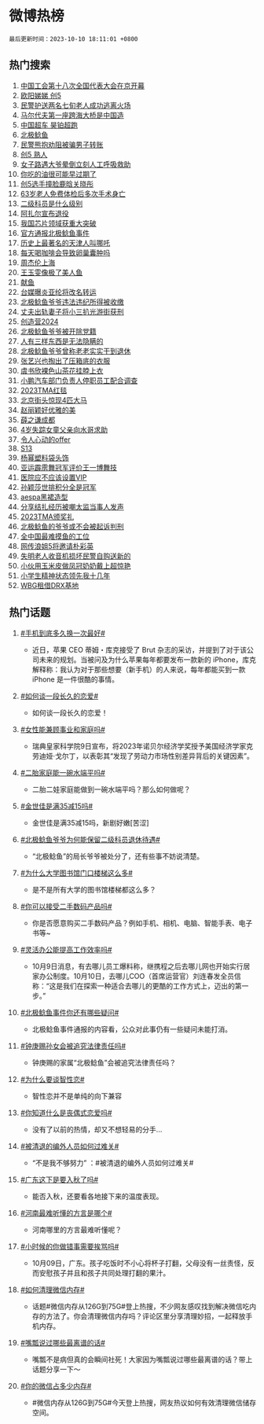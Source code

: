 # 微博热榜

`最后更新时间：2023-10-10 18:11:01 +0800`

## 热门搜索

1. [中国工会第十八次全国代表大会在京开幕](https://m.weibo.cn/search?containerid=100103type%3D1%26t%3D10%26q%3D%23%E4%B8%AD%E5%9B%BD%E5%B7%A5%E4%BC%9A%E7%AC%AC%E5%8D%81%E5%85%AB%E6%AC%A1%E5%85%A8%E5%9B%BD%E4%BB%A3%E8%A1%A8%E5%A4%A7%E4%BC%9A%E5%9C%A8%E4%BA%AC%E5%BC%80%E5%B9%95%23&stream_entry_id=51&isnewpage=1&extparam=seat%3D1%26filter_type%3Drealtimehot%26pos%3D0%26c_type%3D51%26q%3D%2523%25E4%25B8%25AD%25E5%259B%25BD%25E5%25B7%25A5%25E4%25BC%259A%25E7%25AC%25AC%25E5%258D%2581%25E5%2585%25AB%25E6%25AC%25A1%25E5%2585%25A8%25E5%259B%25BD%25E4%25BB%25A3%25E8%25A1%25A8%25E5%25A4%25A7%25E4%25BC%259A%25E5%259C%25A8%25E4%25BA%25AC%25E5%25BC%2580%25E5%25B9%2595%2523%26cate%3D10103%26dgr%3D0%26stream_entry_id%3D51%26display_time%3D1696932660%26pre_seqid%3D1696932660231027378223)
1. [欧阳娣娣 创5](https://m.weibo.cn/search?containerid=100103type%3D1%26t%3D10%26q%3D%E6%AC%A7%E9%98%B3%E5%A8%A3%E5%A8%A3+%E5%88%9B5&stream_entry_id=31&isnewpage=1&extparam=seat%3D1%26flag%3D1%26pos%3D0%26q%3D%25E6%25AC%25A7%25E9%2598%25B3%25E5%25A8%25A3%25E5%25A8%25A3%2520%25E5%2588%259B5%26band_rank%3D1%26stream_entry_id%3D31%26filter_type%3Drealtimehot%26c_type%3D31%26lcate%3D5001%26realpos%3D1%26dgr%3D0%26cate%3D5001%26display_time%3D1696932660%26pre_seqid%3D1696932660231027378223)
1. [民警护送两名七旬老人成功逃离火场](https://m.weibo.cn/search?containerid=100103type%3D1%26t%3D10%26q%3D%23%E6%B0%91%E8%AD%A6%E6%8A%A4%E9%80%81%E4%B8%A4%E5%90%8D%E4%B8%83%E6%97%AC%E8%80%81%E4%BA%BA%E6%88%90%E5%8A%9F%E9%80%83%E7%A6%BB%E7%81%AB%E5%9C%BA%23&stream_entry_id=31&isnewpage=1&extparam=seat%3D1%26flag%3D32768%26pos%3D1%26q%3D%2523%25E6%25B0%2591%25E8%25AD%25A6%25E6%258A%25A4%25E9%2580%2581%25E4%25B8%25A4%25E5%2590%258D%25E4%25B8%2583%25E6%2597%25AC%25E8%2580%2581%25E4%25BA%25BA%25E6%2588%2590%25E5%258A%259F%25E9%2580%2583%25E7%25A6%25BB%25E7%2581%25AB%25E5%259C%25BA%2523%26band_rank%3D2%26stream_entry_id%3D31%26filter_type%3Drealtimehot%26c_type%3D31%26lcate%3D5001%26realpos%3D2%26dgr%3D0%26cate%3D5001%26display_time%3D1696932660%26pre_seqid%3D1696932660231027378223)
1. [马尔代夫第一座跨海大桥是中国造](https://m.weibo.cn/search?containerid=100103type%3D1%26t%3D10%26q%3D%23%E9%A9%AC%E5%B0%94%E4%BB%A3%E5%A4%AB%E7%AC%AC%E4%B8%80%E5%BA%A7%E8%B7%A8%E6%B5%B7%E5%A4%A7%E6%A1%A5%E6%98%AF%E4%B8%AD%E5%9B%BD%E9%80%A0%23&stream_entry_id=31&isnewpage=1&extparam=seat%3D1%26flag%3D1%26pos%3D2%26q%3D%2523%25E9%25A9%25AC%25E5%25B0%2594%25E4%25BB%25A3%25E5%25A4%25AB%25E7%25AC%25AC%25E4%25B8%2580%25E5%25BA%25A7%25E8%25B7%25A8%25E6%25B5%25B7%25E5%25A4%25A7%25E6%25A1%25A5%25E6%2598%25AF%25E4%25B8%25AD%25E5%259B%25BD%25E9%2580%25A0%2523%26band_rank%3D3%26stream_entry_id%3D31%26filter_type%3Drealtimehot%26c_type%3D31%26lcate%3D5001%26realpos%3D3%26dgr%3D0%26cate%3D5001%26display_time%3D1696932660%26pre_seqid%3D1696932660231027378223)
1. [中国超车 昊铂超跑](https://m.weibo.cn/search?containerid=100103type%3D1%26t%3D10%26q%3D%23%E4%B8%AD%E5%9B%BD%E8%B6%85%E8%BD%A6+%E6%98%8A%E9%93%82%E8%B6%85%E8%B7%91%23&stream_entry_id=31&isnewpage=1&extparam=seat%3D1%26pos%3D3%26q%3D%2523%25E4%25B8%25AD%25E5%259B%25BD%25E8%25B6%2585%25E8%25BD%25A6%2520%25E6%2598%258A%25E9%2593%2582%25E8%25B6%2585%25E8%25B7%2591%2523%26band_rank%3D4%26topic_ad%3D1%26stream_entry_id%3D31%26filter_type%3Drealtimehot%26is_ad_pos%3D1%26c_type%3D31%26lcate%3D5001%26dgr%3D0%26cate%3D5001%26adid%3D207214%26display_time%3D1696932660%26pre_seqid%3D1696932660231027378223)
1. [北极鲶鱼](https://m.weibo.cn/search?containerid=100103type%3D1%26t%3D10%26q%3D%E5%8C%97%E6%9E%81%E9%B2%B6%E9%B1%BC&stream_entry_id=31&isnewpage=1&extparam=seat%3D1%26flag%3D1%26pos%3D4%26q%3D%25E5%258C%2597%25E6%259E%2581%25E9%25B2%25B6%25E9%25B1%25BC%26band_rank%3D4%26stream_entry_id%3D31%26filter_type%3Drealtimehot%26c_type%3D31%26lcate%3D5001%26realpos%3D4%26dgr%3D0%26cate%3D5001%26display_time%3D1696932660%26pre_seqid%3D1696932660231027378223)
1. [民警熊抱劝阻被骗男子转账](https://m.weibo.cn/search?containerid=100103type%3D1%26t%3D10%26q%3D%23%E6%B0%91%E8%AD%A6%E7%86%8A%E6%8A%B1%E5%8A%9D%E9%98%BB%E8%A2%AB%E9%AA%97%E7%94%B7%E5%AD%90%E8%BD%AC%E8%B4%A6%23&stream_entry_id=31&isnewpage=1&extparam=seat%3D1%26flag%3D32768%26pos%3D5%26q%3D%2523%25E6%25B0%2591%25E8%25AD%25A6%25E7%2586%258A%25E6%258A%25B1%25E5%258A%259D%25E9%2598%25BB%25E8%25A2%25AB%25E9%25AA%2597%25E7%2594%25B7%25E5%25AD%2590%25E8%25BD%25AC%25E8%25B4%25A6%2523%26band_rank%3D5%26stream_entry_id%3D31%26filter_type%3Drealtimehot%26c_type%3D31%26lcate%3D5001%26realpos%3D5%26dgr%3D0%26cate%3D5001%26display_time%3D1696932660%26pre_seqid%3D1696932660231027378223)
1. [创5 熟人](https://m.weibo.cn/search?containerid=100103type%3D1%26t%3D10%26q%3D%E5%88%9B5+%E7%86%9F%E4%BA%BA&stream_entry_id=31&isnewpage=1&extparam=seat%3D1%26flag%3D2%26pos%3D6%26q%3D%25E5%2588%259B5%2520%25E7%2586%259F%25E4%25BA%25BA%26band_rank%3D6%26stream_entry_id%3D31%26filter_type%3Drealtimehot%26c_type%3D31%26lcate%3D5001%26realpos%3D6%26dgr%3D0%26cate%3D5001%26display_time%3D1696932660%26pre_seqid%3D1696932660231027378223)
1. [女子路遇大爷晕倒立刻人工呼吸救助](https://m.weibo.cn/search?containerid=100103type%3D1%26t%3D10%26q%3D%23%E5%A5%B3%E5%AD%90%E8%B7%AF%E9%81%87%E5%A4%A7%E7%88%B7%E6%99%95%E5%80%92%E7%AB%8B%E5%88%BB%E4%BA%BA%E5%B7%A5%E5%91%BC%E5%90%B8%E6%95%91%E5%8A%A9%23&stream_entry_id=31&isnewpage=1&extparam=seat%3D1%26flag%3D32768%26pos%3D7%26q%3D%2523%25E5%25A5%25B3%25E5%25AD%2590%25E8%25B7%25AF%25E9%2581%2587%25E5%25A4%25A7%25E7%2588%25B7%25E6%2599%2595%25E5%2580%2592%25E7%25AB%258B%25E5%2588%25BB%25E4%25BA%25BA%25E5%25B7%25A5%25E5%2591%25BC%25E5%2590%25B8%25E6%2595%2591%25E5%258A%25A9%2523%26band_rank%3D7%26stream_entry_id%3D31%26filter_type%3Drealtimehot%26c_type%3D31%26lcate%3D5001%26realpos%3D7%26dgr%3D0%26cate%3D5001%26display_time%3D1696932660%26pre_seqid%3D1696932660231027378223)
1. [你吃的油很可能早过期了](https://m.weibo.cn/search?containerid=100103type%3D1%26t%3D10%26q%3D%23%E4%BD%A0%E5%90%83%E7%9A%84%E6%B2%B9%E5%BE%88%E5%8F%AF%E8%83%BD%E6%97%A9%E8%BF%87%E6%9C%9F%E4%BA%86%23&stream_entry_id=31&isnewpage=1&extparam=seat%3D1%26flag%3D1%26pos%3D8%26q%3D%2523%25E4%25BD%25A0%25E5%2590%2583%25E7%259A%2584%25E6%25B2%25B9%25E5%25BE%2588%25E5%258F%25AF%25E8%2583%25BD%25E6%2597%25A9%25E8%25BF%2587%25E6%259C%259F%25E4%25BA%2586%2523%26band_rank%3D8%26stream_entry_id%3D31%26filter_type%3Drealtimehot%26c_type%3D31%26lcate%3D5001%26realpos%3D8%26dgr%3D0%26cate%3D5001%26display_time%3D1696932660%26pre_seqid%3D1696932660231027378223)
1. [创5选手撞脸鹿晗关晓彤](https://m.weibo.cn/search?containerid=100103type%3D1%26t%3D10%26q%3D%23%E5%88%9B5%E9%80%89%E6%89%8B%E6%92%9E%E8%84%B8%E9%B9%BF%E6%99%97%E5%85%B3%E6%99%93%E5%BD%A4%23&stream_entry_id=31&isnewpage=1&extparam=seat%3D1%26flag%3D1%26pos%3D9%26q%3D%2523%25E5%2588%259B5%25E9%2580%2589%25E6%2589%258B%25E6%2592%259E%25E8%2584%25B8%25E9%25B9%25BF%25E6%2599%2597%25E5%2585%25B3%25E6%2599%2593%25E5%25BD%25A4%2523%26band_rank%3D9%26stream_entry_id%3D31%26filter_type%3Drealtimehot%26c_type%3D31%26lcate%3D5001%26realpos%3D9%26dgr%3D0%26cate%3D5001%26display_time%3D1696932660%26pre_seqid%3D1696932660231027378223)
1. [63岁老人免费体检后多次手术身亡](https://m.weibo.cn/search?containerid=100103type%3D1%26t%3D10%26q%3D%2363%E5%B2%81%E8%80%81%E4%BA%BA%E5%85%8D%E8%B4%B9%E4%BD%93%E6%A3%80%E5%90%8E%E5%A4%9A%E6%AC%A1%E6%89%8B%E6%9C%AF%E8%BA%AB%E4%BA%A1%23&stream_entry_id=31&isnewpage=1&extparam=seat%3D1%26flag%3D1%26pos%3D10%26q%3D%252363%25E5%25B2%2581%25E8%2580%2581%25E4%25BA%25BA%25E5%2585%258D%25E8%25B4%25B9%25E4%25BD%2593%25E6%25A3%2580%25E5%2590%258E%25E5%25A4%259A%25E6%25AC%25A1%25E6%2589%258B%25E6%259C%25AF%25E8%25BA%25AB%25E4%25BA%25A1%2523%26band_rank%3D10%26stream_entry_id%3D31%26filter_type%3Drealtimehot%26c_type%3D31%26lcate%3D5001%26realpos%3D10%26dgr%3D0%26cate%3D5001%26display_time%3D1696932660%26pre_seqid%3D1696932660231027378223)
1. [二级科员是什么级别](https://m.weibo.cn/search?containerid=100103type%3D1%26t%3D10%26q%3D%23%E4%BA%8C%E7%BA%A7%E7%A7%91%E5%91%98%E6%98%AF%E4%BB%80%E4%B9%88%E7%BA%A7%E5%88%AB%23&stream_entry_id=31&isnewpage=1&extparam=seat%3D1%26flag%3D2%26pos%3D11%26q%3D%2523%25E4%25BA%258C%25E7%25BA%25A7%25E7%25A7%2591%25E5%2591%2598%25E6%2598%25AF%25E4%25BB%2580%25E4%25B9%2588%25E7%25BA%25A7%25E5%2588%25AB%2523%26band_rank%3D11%26stream_entry_id%3D31%26filter_type%3Drealtimehot%26c_type%3D31%26lcate%3D5001%26realpos%3D11%26dgr%3D0%26cate%3D5001%26display_time%3D1696932660%26pre_seqid%3D1696932660231027378223)
1. [阿扎尔宣布退役](https://m.weibo.cn/search?containerid=100103type%3D1%26t%3D10%26q%3D%23%E9%98%BF%E6%89%8E%E5%B0%94%E5%AE%A3%E5%B8%83%E9%80%80%E5%BD%B9%23&stream_entry_id=31&isnewpage=1&extparam=seat%3D1%26flag%3D1%26pos%3D12%26q%3D%2523%25E9%2598%25BF%25E6%2589%258E%25E5%25B0%2594%25E5%25AE%25A3%25E5%25B8%2583%25E9%2580%2580%25E5%25BD%25B9%2523%26band_rank%3D12%26stream_entry_id%3D31%26filter_type%3Drealtimehot%26c_type%3D31%26lcate%3D5001%26realpos%3D12%26dgr%3D0%26cate%3D5001%26display_time%3D1696932660%26pre_seqid%3D1696932660231027378223)
1. [我国芯片领域获重大突破](https://m.weibo.cn/search?containerid=100103type%3D1%26t%3D10%26q%3D%23%E6%88%91%E5%9B%BD%E8%8A%AF%E7%89%87%E9%A2%86%E5%9F%9F%E8%8E%B7%E9%87%8D%E5%A4%A7%E7%AA%81%E7%A0%B4%23&stream_entry_id=31&isnewpage=1&extparam=seat%3D1%26flag%3D1%26pos%3D13%26q%3D%2523%25E6%2588%2591%25E5%259B%25BD%25E8%258A%25AF%25E7%2589%2587%25E9%25A2%2586%25E5%259F%259F%25E8%258E%25B7%25E9%2587%258D%25E5%25A4%25A7%25E7%25AA%2581%25E7%25A0%25B4%2523%26band_rank%3D13%26stream_entry_id%3D31%26filter_type%3Drealtimehot%26c_type%3D31%26lcate%3D5001%26realpos%3D13%26dgr%3D0%26cate%3D5001%26display_time%3D1696932660%26pre_seqid%3D1696932660231027378223)
1. [官方通报北极鲶鱼事件](https://m.weibo.cn/search?containerid=100103type%3D1%26t%3D10%26q%3D%23%E5%AE%98%E6%96%B9%E9%80%9A%E6%8A%A5%E5%8C%97%E6%9E%81%E9%B2%B6%E9%B1%BC%E4%BA%8B%E4%BB%B6%23&stream_entry_id=31&isnewpage=1&extparam=seat%3D1%26flag%3D0%26pos%3D14%26q%3D%2523%25E5%25AE%2598%25E6%2596%25B9%25E9%2580%259A%25E6%258A%25A5%25E5%258C%2597%25E6%259E%2581%25E9%25B2%25B6%25E9%25B1%25BC%25E4%25BA%258B%25E4%25BB%25B6%2523%26band_rank%3D14%26stream_entry_id%3D31%26filter_type%3Drealtimehot%26c_type%3D31%26lcate%3D5001%26realpos%3D14%26dgr%3D0%26cate%3D5001%26display_time%3D1696932660%26pre_seqid%3D1696932660231027378223)
1. [历史上最著名的天津人叫哪吒](https://m.weibo.cn/search?containerid=100103type%3D1%26t%3D10%26q%3D%23%E5%8E%86%E5%8F%B2%E4%B8%8A%E6%9C%80%E8%91%97%E5%90%8D%E7%9A%84%E5%A4%A9%E6%B4%A5%E4%BA%BA%E5%8F%AB%E5%93%AA%E5%90%92%23&stream_entry_id=31&isnewpage=1&extparam=seat%3D1%26flag%3D0%26pos%3D15%26q%3D%2523%25E5%258E%2586%25E5%258F%25B2%25E4%25B8%258A%25E6%259C%2580%25E8%2591%2597%25E5%2590%258D%25E7%259A%2584%25E5%25A4%25A9%25E6%25B4%25A5%25E4%25BA%25BA%25E5%258F%25AB%25E5%2593%25AA%25E5%2590%2592%2523%26band_rank%3D15%26stream_entry_id%3D31%26filter_type%3Drealtimehot%26c_type%3D31%26lcate%3D5001%26realpos%3D15%26dgr%3D0%26cate%3D5001%26display_time%3D1696932660%26pre_seqid%3D1696932660231027378223)
1. [每天喝咖啡会导致卵巢囊肿吗](https://m.weibo.cn/search?containerid=100103type%3D1%26t%3D10%26q%3D%E6%AF%8F%E5%A4%A9%E5%96%9D%E5%92%96%E5%95%A1%E4%BC%9A%E5%AF%BC%E8%87%B4%E5%8D%B5%E5%B7%A2%E5%9B%8A%E8%82%BF%E5%90%97&stream_entry_id=31&isnewpage=1&extparam=seat%3D1%26flag%3D0%26pos%3D16%26q%3D%25E6%25AF%258F%25E5%25A4%25A9%25E5%2596%259D%25E5%2592%2596%25E5%2595%25A1%25E4%25BC%259A%25E5%25AF%25BC%25E8%2587%25B4%25E5%258D%25B5%25E5%25B7%25A2%25E5%259B%258A%25E8%2582%25BF%25E5%2590%2597%26band_rank%3D16%26stream_entry_id%3D31%26filter_type%3Drealtimehot%26c_type%3D31%26lcate%3D5001%26realpos%3D16%26dgr%3D0%26cate%3D5001%26display_time%3D1696932660%26pre_seqid%3D1696932660231027378223)
1. [周杰伦上海](https://m.weibo.cn/search?containerid=100103type%3D1%26t%3D10%26q%3D%E5%91%A8%E6%9D%B0%E4%BC%A6%E4%B8%8A%E6%B5%B7&stream_entry_id=31&isnewpage=1&extparam=seat%3D1%26flag%3D1%26pos%3D17%26q%3D%25E5%2591%25A8%25E6%259D%25B0%25E4%25BC%25A6%25E4%25B8%258A%25E6%25B5%25B7%26band_rank%3D17%26stream_entry_id%3D31%26filter_type%3Drealtimehot%26c_type%3D31%26lcate%3D5001%26realpos%3D17%26dgr%3D0%26cate%3D5001%26display_time%3D1696932660%26pre_seqid%3D1696932660231027378223)
1. [王玉雯像极了美人鱼](https://m.weibo.cn/search?containerid=100103type%3D1%26t%3D10%26q%3D%23%E7%8E%8B%E7%8E%89%E9%9B%AF%E5%83%8F%E6%9E%81%E4%BA%86%E7%BE%8E%E4%BA%BA%E9%B1%BC%23&stream_entry_id=31&isnewpage=1&extparam=seat%3D1%26flag%3D1%26pos%3D18%26q%3D%2523%25E7%258E%258B%25E7%258E%2589%25E9%259B%25AF%25E5%2583%258F%25E6%259E%2581%25E4%25BA%2586%25E7%25BE%258E%25E4%25BA%25BA%25E9%25B1%25BC%2523%26band_rank%3D18%26stream_entry_id%3D31%26filter_type%3Drealtimehot%26c_type%3D31%26lcate%3D5001%26realpos%3D18%26dgr%3D0%26cate%3D5001%26display_time%3D1696932660%26pre_seqid%3D1696932660231027378223)
1. [献鱼](https://m.weibo.cn/search?containerid=100103type%3D1%26t%3D10%26q%3D%E7%8C%AE%E9%B1%BC&stream_entry_id=31&isnewpage=1&extparam=seat%3D1%26flag%3D0%26pos%3D19%26q%3D%25E7%258C%25AE%25E9%25B1%25BC%26band_rank%3D19%26stream_entry_id%3D31%26filter_type%3Drealtimehot%26c_type%3D31%26lcate%3D5001%26realpos%3D19%26dgr%3D0%26cate%3D5001%26display_time%3D1696932660%26pre_seqid%3D1696932660231027378223)
1. [台媒曝炎亚纶将改名转运](https://m.weibo.cn/search?containerid=100103type%3D1%26t%3D10%26q%3D%23%E5%8F%B0%E5%AA%92%E6%9B%9D%E7%82%8E%E4%BA%9A%E7%BA%B6%E5%B0%86%E6%94%B9%E5%90%8D%E8%BD%AC%E8%BF%90%23&stream_entry_id=31&isnewpage=1&extparam=seat%3D1%26flag%3D2%26pos%3D20%26q%3D%2523%25E5%258F%25B0%25E5%25AA%2592%25E6%259B%259D%25E7%2582%258E%25E4%25BA%259A%25E7%25BA%25B6%25E5%25B0%2586%25E6%2594%25B9%25E5%2590%258D%25E8%25BD%25AC%25E8%25BF%2590%2523%26band_rank%3D20%26stream_entry_id%3D31%26filter_type%3Drealtimehot%26c_type%3D31%26lcate%3D5001%26realpos%3D20%26dgr%3D0%26cate%3D5001%26display_time%3D1696932660%26pre_seqid%3D1696932660231027378223)
1. [北极鲶鱼爷爷违法违纪所得被收缴](https://m.weibo.cn/search?containerid=100103type%3D1%26t%3D10%26q%3D%23%E5%8C%97%E6%9E%81%E9%B2%B6%E9%B1%BC%E7%88%B7%E7%88%B7%E8%BF%9D%E6%B3%95%E8%BF%9D%E7%BA%AA%E6%89%80%E5%BE%97%E8%A2%AB%E6%94%B6%E7%BC%B4%23&stream_entry_id=31&isnewpage=1&extparam=seat%3D1%26flag%3D0%26pos%3D21%26q%3D%2523%25E5%258C%2597%25E6%259E%2581%25E9%25B2%25B6%25E9%25B1%25BC%25E7%2588%25B7%25E7%2588%25B7%25E8%25BF%259D%25E6%25B3%2595%25E8%25BF%259D%25E7%25BA%25AA%25E6%2589%2580%25E5%25BE%2597%25E8%25A2%25AB%25E6%2594%25B6%25E7%25BC%25B4%2523%26band_rank%3D21%26stream_entry_id%3D31%26filter_type%3Drealtimehot%26c_type%3D31%26lcate%3D5001%26realpos%3D21%26dgr%3D0%26cate%3D5001%26display_time%3D1696932660%26pre_seqid%3D1696932660231027378223)
1. [丈夫出轨妻子将小三扒光游街获刑](https://m.weibo.cn/search?containerid=100103type%3D1%26t%3D10%26q%3D%23%E4%B8%88%E5%A4%AB%E5%87%BA%E8%BD%A8%E5%A6%BB%E5%AD%90%E5%B0%86%E5%B0%8F%E4%B8%89%E6%89%92%E5%85%89%E6%B8%B8%E8%A1%97%E8%8E%B7%E5%88%91%23&stream_entry_id=31&isnewpage=1&extparam=seat%3D1%26flag%3D2%26pos%3D22%26q%3D%2523%25E4%25B8%2588%25E5%25A4%25AB%25E5%2587%25BA%25E8%25BD%25A8%25E5%25A6%25BB%25E5%25AD%2590%25E5%25B0%2586%25E5%25B0%258F%25E4%25B8%2589%25E6%2589%2592%25E5%2585%2589%25E6%25B8%25B8%25E8%25A1%2597%25E8%258E%25B7%25E5%2588%2591%2523%26band_rank%3D22%26stream_entry_id%3D31%26filter_type%3Drealtimehot%26c_type%3D31%26lcate%3D5001%26realpos%3D22%26dgr%3D0%26cate%3D5001%26display_time%3D1696932660%26pre_seqid%3D1696932660231027378223)
1. [创造营2024](https://m.weibo.cn/search?containerid=100103type%3D1%26t%3D10%26q%3D%E5%88%9B%E9%80%A0%E8%90%A52024&stream_entry_id=31&isnewpage=1&extparam=seat%3D1%26flag%3D1%26pos%3D23%26q%3D%25E5%2588%259B%25E9%2580%25A0%25E8%2590%25A52024%26band_rank%3D23%26stream_entry_id%3D31%26filter_type%3Drealtimehot%26c_type%3D31%26lcate%3D5001%26realpos%3D23%26dgr%3D0%26cate%3D5001%26display_time%3D1696932660%26pre_seqid%3D1696932660231027378223)
1. [北极鲶鱼爷爷被开除党籍](https://m.weibo.cn/search?containerid=100103type%3D1%26t%3D10%26q%3D%23%E5%8C%97%E6%9E%81%E9%B2%B6%E9%B1%BC%E7%88%B7%E7%88%B7%E8%A2%AB%E5%BC%80%E9%99%A4%E5%85%9A%E7%B1%8D%23&stream_entry_id=31&isnewpage=1&extparam=seat%3D1%26flag%3D0%26pos%3D24%26q%3D%2523%25E5%258C%2597%25E6%259E%2581%25E9%25B2%25B6%25E9%25B1%25BC%25E7%2588%25B7%25E7%2588%25B7%25E8%25A2%25AB%25E5%25BC%2580%25E9%2599%25A4%25E5%2585%259A%25E7%25B1%258D%2523%26band_rank%3D24%26stream_entry_id%3D31%26filter_type%3Drealtimehot%26c_type%3D31%26lcate%3D5001%26realpos%3D24%26dgr%3D0%26cate%3D5001%26display_time%3D1696932660%26pre_seqid%3D1696932660231027378223)
1. [人有三样东西是无法隐瞒的](https://m.weibo.cn/search?containerid=100103type%3D1%26t%3D10%26q%3D%E4%BA%BA%E6%9C%89%E4%B8%89%E6%A0%B7%E4%B8%9C%E8%A5%BF%E6%98%AF%E6%97%A0%E6%B3%95%E9%9A%90%E7%9E%92%E7%9A%84&stream_entry_id=31&isnewpage=1&extparam=seat%3D1%26flag%3D1%26pos%3D25%26q%3D%25E4%25BA%25BA%25E6%259C%2589%25E4%25B8%2589%25E6%25A0%25B7%25E4%25B8%259C%25E8%25A5%25BF%25E6%2598%25AF%25E6%2597%25A0%25E6%25B3%2595%25E9%259A%2590%25E7%259E%2592%25E7%259A%2584%26band_rank%3D25%26stream_entry_id%3D31%26filter_type%3Drealtimehot%26c_type%3D31%26lcate%3D5001%26realpos%3D25%26dgr%3D0%26cate%3D5001%26display_time%3D1696932660%26pre_seqid%3D1696932660231027378223)
1. [北极鲶鱼爷爷曾称老老实实干到退休](https://m.weibo.cn/search?containerid=100103type%3D1%26t%3D10%26q%3D%23%E5%8C%97%E6%9E%81%E9%B2%B6%E9%B1%BC%E7%88%B7%E7%88%B7%E6%9B%BE%E7%A7%B0%E8%80%81%E8%80%81%E5%AE%9E%E5%AE%9E%E5%B9%B2%E5%88%B0%E9%80%80%E4%BC%91%23&stream_entry_id=31&isnewpage=1&extparam=seat%3D1%26flag%3D0%26pos%3D26%26q%3D%2523%25E5%258C%2597%25E6%259E%2581%25E9%25B2%25B6%25E9%25B1%25BC%25E7%2588%25B7%25E7%2588%25B7%25E6%259B%25BE%25E7%25A7%25B0%25E8%2580%2581%25E8%2580%2581%25E5%25AE%259E%25E5%25AE%259E%25E5%25B9%25B2%25E5%2588%25B0%25E9%2580%2580%25E4%25BC%2591%2523%26band_rank%3D26%26stream_entry_id%3D31%26filter_type%3Drealtimehot%26c_type%3D31%26lcate%3D5001%26realpos%3D26%26dgr%3D0%26cate%3D5001%26display_time%3D1696932660%26pre_seqid%3D1696932660231027378223)
1. [张艺兴也掏出了压箱底的衣服](https://m.weibo.cn/search?containerid=100103type%3D1%26t%3D10%26q%3D%23%E5%BC%A0%E8%89%BA%E5%85%B4%E4%B9%9F%E6%8E%8F%E5%87%BA%E4%BA%86%E5%8E%8B%E7%AE%B1%E5%BA%95%E7%9A%84%E8%A1%A3%E6%9C%8D%23&stream_entry_id=31&isnewpage=1&extparam=seat%3D1%26flag%3D0%26pos%3D27%26q%3D%2523%25E5%25BC%25A0%25E8%2589%25BA%25E5%2585%25B4%25E4%25B9%259F%25E6%258E%258F%25E5%2587%25BA%25E4%25BA%2586%25E5%258E%258B%25E7%25AE%25B1%25E5%25BA%2595%25E7%259A%2584%25E8%25A1%25A3%25E6%259C%258D%2523%26band_rank%3D27%26stream_entry_id%3D31%26filter_type%3Drealtimehot%26c_type%3D31%26lcate%3D5001%26realpos%3D27%26dgr%3D0%26cate%3D5001%26display_time%3D1696932660%26pre_seqid%3D1696932660231027378223)
1. [虞书欣裸色山茶花挂脖上衣](https://m.weibo.cn/search?containerid=100103type%3D1%26t%3D10%26q%3D%23%E8%99%9E%E4%B9%A6%E6%AC%A3%E8%A3%B8%E8%89%B2%E5%B1%B1%E8%8C%B6%E8%8A%B1%E6%8C%82%E8%84%96%E4%B8%8A%E8%A1%A3%23&stream_entry_id=31&isnewpage=1&extparam=seat%3D1%26flag%3D1%26pos%3D28%26q%3D%2523%25E8%2599%259E%25E4%25B9%25A6%25E6%25AC%25A3%25E8%25A3%25B8%25E8%2589%25B2%25E5%25B1%25B1%25E8%258C%25B6%25E8%258A%25B1%25E6%258C%2582%25E8%2584%2596%25E4%25B8%258A%25E8%25A1%25A3%2523%26band_rank%3D28%26stream_entry_id%3D31%26filter_type%3Drealtimehot%26c_type%3D31%26lcate%3D5001%26realpos%3D28%26dgr%3D0%26cate%3D5001%26display_time%3D1696932660%26pre_seqid%3D1696932660231027378223)
1. [小鹏汽车部门负责人停职员工配合调查](https://m.weibo.cn/search?containerid=100103type%3D1%26t%3D10%26q%3D%23%E5%B0%8F%E9%B9%8F%E6%B1%BD%E8%BD%A6%E9%83%A8%E9%97%A8%E8%B4%9F%E8%B4%A3%E4%BA%BA%E5%81%9C%E8%81%8C%E5%91%98%E5%B7%A5%E9%85%8D%E5%90%88%E8%B0%83%E6%9F%A5%23&stream_entry_id=31&isnewpage=1&extparam=seat%3D1%26flag%3D1%26pos%3D29%26q%3D%2523%25E5%25B0%258F%25E9%25B9%258F%25E6%25B1%25BD%25E8%25BD%25A6%25E9%2583%25A8%25E9%2597%25A8%25E8%25B4%259F%25E8%25B4%25A3%25E4%25BA%25BA%25E5%2581%259C%25E8%2581%258C%25E5%2591%2598%25E5%25B7%25A5%25E9%2585%258D%25E5%2590%2588%25E8%25B0%2583%25E6%259F%25A5%2523%26band_rank%3D29%26stream_entry_id%3D31%26filter_type%3Drealtimehot%26c_type%3D31%26lcate%3D5001%26realpos%3D29%26dgr%3D0%26cate%3D5001%26display_time%3D1696932660%26pre_seqid%3D1696932660231027378223)
1. [2023TMA红毯](https://m.weibo.cn/search?containerid=100103type%3D1%26t%3D10%26q%3D%232023TMA%E7%BA%A2%E6%AF%AF%23&stream_entry_id=31&isnewpage=1&extparam=seat%3D1%26flag%3D0%26pos%3D30%26q%3D%25232023TMA%25E7%25BA%25A2%25E6%25AF%25AF%2523%26band_rank%3D30%26stream_entry_id%3D31%26filter_type%3Drealtimehot%26c_type%3D31%26lcate%3D5001%26realpos%3D30%26dgr%3D0%26cate%3D5001%26display_time%3D1696932660%26pre_seqid%3D1696932660231027378223)
1. [北京街头惊现4匹大马](https://m.weibo.cn/search?containerid=100103type%3D1%26t%3D10%26q%3D%23%E5%8C%97%E4%BA%AC%E8%A1%97%E5%A4%B4%E6%83%8A%E7%8E%B04%E5%8C%B9%E5%A4%A7%E9%A9%AC%23&stream_entry_id=31&isnewpage=1&extparam=seat%3D1%26flag%3D1%26pos%3D31%26q%3D%2523%25E5%258C%2597%25E4%25BA%25AC%25E8%25A1%2597%25E5%25A4%25B4%25E6%2583%258A%25E7%258E%25B04%25E5%258C%25B9%25E5%25A4%25A7%25E9%25A9%25AC%2523%26band_rank%3D31%26stream_entry_id%3D31%26filter_type%3Drealtimehot%26c_type%3D31%26lcate%3D5001%26realpos%3D31%26dgr%3D0%26cate%3D5001%26display_time%3D1696932660%26pre_seqid%3D1696932660231027378223)
1. [赵丽颖好优雅的美](https://m.weibo.cn/search?containerid=100103type%3D1%26t%3D10%26q%3D%23%E8%B5%B5%E4%B8%BD%E9%A2%96%E5%A5%BD%E4%BC%98%E9%9B%85%E7%9A%84%E7%BE%8E%23&stream_entry_id=31&isnewpage=1&extparam=seat%3D1%26flag%3D1%26pos%3D32%26q%3D%2523%25E8%25B5%25B5%25E4%25B8%25BD%25E9%25A2%2596%25E5%25A5%25BD%25E4%25BC%2598%25E9%259B%2585%25E7%259A%2584%25E7%25BE%258E%2523%26band_rank%3D32%26stream_entry_id%3D31%26filter_type%3Drealtimehot%26c_type%3D31%26lcate%3D5001%26realpos%3D32%26dgr%3D0%26cate%3D5001%26display_time%3D1696932660%26pre_seqid%3D1696932660231027378223)
1. [薛之谦成都](https://m.weibo.cn/search?containerid=100103type%3D1%26t%3D10%26q%3D%E8%96%9B%E4%B9%8B%E8%B0%A6%E6%88%90%E9%83%BD&stream_entry_id=31&isnewpage=1&extparam=seat%3D1%26flag%3D1%26pos%3D33%26q%3D%25E8%2596%259B%25E4%25B9%258B%25E8%25B0%25A6%25E6%2588%2590%25E9%2583%25BD%26band_rank%3D33%26stream_entry_id%3D31%26filter_type%3Drealtimehot%26c_type%3D31%26lcate%3D5001%26realpos%3D33%26dgr%3D0%26cate%3D5001%26display_time%3D1696932660%26pre_seqid%3D1696932660231027378223)
1. [4岁失踪女童父亲向水哥求助](https://m.weibo.cn/search?containerid=100103type%3D1%26t%3D10%26q%3D%234%E5%B2%81%E5%A4%B1%E8%B8%AA%E5%A5%B3%E7%AB%A5%E7%88%B6%E4%BA%B2%E5%90%91%E6%B0%B4%E5%93%A5%E6%B1%82%E5%8A%A9%23&stream_entry_id=31&isnewpage=1&extparam=seat%3D1%26flag%3D0%26pos%3D34%26q%3D%25234%25E5%25B2%2581%25E5%25A4%25B1%25E8%25B8%25AA%25E5%25A5%25B3%25E7%25AB%25A5%25E7%2588%25B6%25E4%25BA%25B2%25E5%2590%2591%25E6%25B0%25B4%25E5%2593%25A5%25E6%25B1%2582%25E5%258A%25A9%2523%26band_rank%3D34%26stream_entry_id%3D31%26filter_type%3Drealtimehot%26c_type%3D31%26lcate%3D5001%26realpos%3D34%26dgr%3D0%26cate%3D5001%26display_time%3D1696932660%26pre_seqid%3D1696932660231027378223)
1. [令人心动的offer](https://m.weibo.cn/search?containerid=100103type%3D1%26t%3D10%26q%3D%E4%BB%A4%E4%BA%BA%E5%BF%83%E5%8A%A8%E7%9A%84offer&stream_entry_id=31&isnewpage=1&extparam=seat%3D1%26flag%3D1%26pos%3D35%26q%3D%25E4%25BB%25A4%25E4%25BA%25BA%25E5%25BF%2583%25E5%258A%25A8%25E7%259A%2584offer%26band_rank%3D35%26stream_entry_id%3D31%26filter_type%3Drealtimehot%26c_type%3D31%26lcate%3D5001%26realpos%3D35%26dgr%3D0%26cate%3D5001%26display_time%3D1696932660%26pre_seqid%3D1696932660231027378223)
1. [S13](https://m.weibo.cn/search?containerid=100103type%3D1%26t%3D10%26q%3DS13&stream_entry_id=31&isnewpage=1&extparam=seat%3D1%26flag%3D0%26pos%3D36%26q%3DS13%26band_rank%3D36%26stream_entry_id%3D31%26filter_type%3Drealtimehot%26c_type%3D31%26lcate%3D5001%26realpos%3D36%26dgr%3D0%26cate%3D5001%26display_time%3D1696932660%26pre_seqid%3D1696932660231027378223)
1. [杨幂塑料袋头饰](https://m.weibo.cn/search?containerid=100103type%3D1%26t%3D10%26q%3D%23%E6%9D%A8%E5%B9%82%E5%A1%91%E6%96%99%E8%A2%8B%E5%A4%B4%E9%A5%B0%23&stream_entry_id=31&isnewpage=1&extparam=seat%3D1%26flag%3D0%26pos%3D37%26q%3D%2523%25E6%259D%25A8%25E5%25B9%2582%25E5%25A1%2591%25E6%2596%2599%25E8%25A2%258B%25E5%25A4%25B4%25E9%25A5%25B0%2523%26band_rank%3D37%26stream_entry_id%3D31%26filter_type%3Drealtimehot%26c_type%3D31%26lcate%3D5001%26realpos%3D37%26dgr%3D0%26cate%3D5001%26display_time%3D1696932660%26pre_seqid%3D1696932660231027378223)
1. [亚运霹雳舞冠军评价王一博舞技](https://m.weibo.cn/search?containerid=100103type%3D1%26t%3D10%26q%3D%23%E4%BA%9A%E8%BF%90%E9%9C%B9%E9%9B%B3%E8%88%9E%E5%86%A0%E5%86%9B%E8%AF%84%E4%BB%B7%E7%8E%8B%E4%B8%80%E5%8D%9A%E8%88%9E%E6%8A%80%23&stream_entry_id=31&isnewpage=1&extparam=seat%3D1%26flag%3D1%26pos%3D38%26q%3D%2523%25E4%25BA%259A%25E8%25BF%2590%25E9%259C%25B9%25E9%259B%25B3%25E8%2588%259E%25E5%2586%25A0%25E5%2586%259B%25E8%25AF%2584%25E4%25BB%25B7%25E7%258E%258B%25E4%25B8%2580%25E5%258D%259A%25E8%2588%259E%25E6%258A%2580%2523%26band_rank%3D38%26stream_entry_id%3D31%26filter_type%3Drealtimehot%26c_type%3D31%26lcate%3D5001%26realpos%3D38%26dgr%3D0%26cate%3D5001%26display_time%3D1696932660%26pre_seqid%3D1696932660231027378223)
1. [医院应不应该设置VIP](https://m.weibo.cn/search?containerid=100103type%3D1%26t%3D10%26q%3D%23%E5%8C%BB%E9%99%A2%E5%BA%94%E4%B8%8D%E5%BA%94%E8%AF%A5%E8%AE%BE%E7%BD%AEVIP%23&stream_entry_id=31&isnewpage=1&extparam=seat%3D1%26flag%3D1%26pos%3D39%26q%3D%2523%25E5%258C%25BB%25E9%2599%25A2%25E5%25BA%2594%25E4%25B8%258D%25E5%25BA%2594%25E8%25AF%25A5%25E8%25AE%25BE%25E7%25BD%25AEVIP%2523%26band_rank%3D39%26stream_entry_id%3D31%26filter_type%3Drealtimehot%26c_type%3D31%26lcate%3D5001%26realpos%3D39%26dgr%3D0%26cate%3D5001%26display_time%3D1696932660%26pre_seqid%3D1696932660231027378223)
1. [孙颖莎世排积分全是冠军](https://m.weibo.cn/search?containerid=100103type%3D1%26t%3D10%26q%3D%23%E5%AD%99%E9%A2%96%E8%8E%8E%E4%B8%96%E6%8E%92%E7%A7%AF%E5%88%86%E5%85%A8%E6%98%AF%E5%86%A0%E5%86%9B%23&stream_entry_id=31&isnewpage=1&extparam=seat%3D1%26flag%3D0%26pos%3D40%26q%3D%2523%25E5%25AD%2599%25E9%25A2%2596%25E8%258E%258E%25E4%25B8%2596%25E6%258E%2592%25E7%25A7%25AF%25E5%2588%2586%25E5%2585%25A8%25E6%2598%25AF%25E5%2586%25A0%25E5%2586%259B%2523%26band_rank%3D40%26stream_entry_id%3D31%26filter_type%3Drealtimehot%26c_type%3D31%26lcate%3D5001%26realpos%3D40%26dgr%3D0%26cate%3D5001%26display_time%3D1696932660%26pre_seqid%3D1696932660231027378223)
1. [aespa黑裙造型](https://m.weibo.cn/search?containerid=100103type%3D1%26t%3D10%26q%3D%23aespa%E9%BB%91%E8%A3%99%E9%80%A0%E5%9E%8B%23&stream_entry_id=31&isnewpage=1&extparam=seat%3D1%26flag%3D1%26pos%3D41%26q%3D%2523aespa%25E9%25BB%2591%25E8%25A3%2599%25E9%2580%25A0%25E5%259E%258B%2523%26band_rank%3D41%26stream_entry_id%3D31%26filter_type%3Drealtimehot%26c_type%3D31%26lcate%3D5001%26realpos%3D41%26dgr%3D0%26cate%3D5001%26display_time%3D1696932660%26pre_seqid%3D1696932660231027378223)
1. [分享结扎经历被嘲太监当事人发声](https://m.weibo.cn/search?containerid=100103type%3D1%26t%3D10%26q%3D%23%E5%88%86%E4%BA%AB%E7%BB%93%E6%89%8E%E7%BB%8F%E5%8E%86%E8%A2%AB%E5%98%B2%E5%A4%AA%E7%9B%91%E5%BD%93%E4%BA%8B%E4%BA%BA%E5%8F%91%E5%A3%B0%23&stream_entry_id=31&isnewpage=1&extparam=seat%3D1%26flag%3D0%26pos%3D42%26q%3D%2523%25E5%2588%2586%25E4%25BA%25AB%25E7%25BB%2593%25E6%2589%258E%25E7%25BB%258F%25E5%258E%2586%25E8%25A2%25AB%25E5%2598%25B2%25E5%25A4%25AA%25E7%259B%2591%25E5%25BD%2593%25E4%25BA%258B%25E4%25BA%25BA%25E5%258F%2591%25E5%25A3%25B0%2523%26band_rank%3D42%26stream_entry_id%3D31%26filter_type%3Drealtimehot%26c_type%3D31%26lcate%3D5001%26realpos%3D42%26dgr%3D0%26cate%3D5001%26display_time%3D1696932660%26pre_seqid%3D1696932660231027378223)
1. [2023TMA颁奖礼](https://m.weibo.cn/search?containerid=100103type%3D1%26t%3D10%26q%3D2023TMA%E9%A2%81%E5%A5%96%E7%A4%BC&stream_entry_id=31&isnewpage=1&extparam=seat%3D1%26flag%3D0%26pos%3D43%26q%3D2023TMA%25E9%25A2%2581%25E5%25A5%2596%25E7%25A4%25BC%26band_rank%3D43%26stream_entry_id%3D31%26filter_type%3Drealtimehot%26c_type%3D31%26lcate%3D5001%26realpos%3D43%26dgr%3D0%26cate%3D5001%26display_time%3D1696932660%26pre_seqid%3D1696932660231027378223)
1. [北极鲶鱼的爷爷或不会被起诉判刑](https://m.weibo.cn/search?containerid=100103type%3D1%26t%3D10%26q%3D%23%E5%8C%97%E6%9E%81%E9%B2%B6%E9%B1%BC%E7%9A%84%E7%88%B7%E7%88%B7%E6%88%96%E4%B8%8D%E4%BC%9A%E8%A2%AB%E8%B5%B7%E8%AF%89%E5%88%A4%E5%88%91%23&stream_entry_id=31&isnewpage=1&extparam=seat%3D1%26flag%3D0%26pos%3D44%26q%3D%2523%25E5%258C%2597%25E6%259E%2581%25E9%25B2%25B6%25E9%25B1%25BC%25E7%259A%2584%25E7%2588%25B7%25E7%2588%25B7%25E6%2588%2596%25E4%25B8%258D%25E4%25BC%259A%25E8%25A2%25AB%25E8%25B5%25B7%25E8%25AF%2589%25E5%2588%25A4%25E5%2588%2591%2523%26band_rank%3D44%26stream_entry_id%3D31%26filter_type%3Drealtimehot%26c_type%3D31%26lcate%3D5001%26realpos%3D44%26dgr%3D0%26cate%3D5001%26display_time%3D1696932660%26pre_seqid%3D1696932660231027378223)
1. [全中国最难摸鱼的工位](https://m.weibo.cn/search?containerid=100103type%3D1%26t%3D10%26q%3D%E5%85%A8%E4%B8%AD%E5%9B%BD%E6%9C%80%E9%9A%BE%E6%91%B8%E9%B1%BC%E7%9A%84%E5%B7%A5%E4%BD%8D&stream_entry_id=31&isnewpage=1&extparam=seat%3D1%26flag%3D0%26pos%3D45%26q%3D%25E5%2585%25A8%25E4%25B8%25AD%25E5%259B%25BD%25E6%259C%2580%25E9%259A%25BE%25E6%2591%25B8%25E9%25B1%25BC%25E7%259A%2584%25E5%25B7%25A5%25E4%25BD%258D%26band_rank%3D45%26stream_entry_id%3D31%26filter_type%3Drealtimehot%26c_type%3D31%26lcate%3D5001%26realpos%3D45%26dgr%3D0%26cate%3D5001%26display_time%3D1696932660%26pre_seqid%3D1696932660231027378223)
1. [网传浪姐5将邀请朴彩英](https://m.weibo.cn/search?containerid=100103type%3D1%26t%3D10%26q%3D%23%E7%BD%91%E4%BC%A0%E6%B5%AA%E5%A7%905%E5%B0%86%E9%82%80%E8%AF%B7%E6%9C%B4%E5%BD%A9%E8%8B%B1%23&stream_entry_id=31&isnewpage=1&extparam=seat%3D1%26flag%3D0%26pos%3D46%26q%3D%2523%25E7%25BD%2591%25E4%25BC%25A0%25E6%25B5%25AA%25E5%25A7%25905%25E5%25B0%2586%25E9%2582%2580%25E8%25AF%25B7%25E6%259C%25B4%25E5%25BD%25A9%25E8%258B%25B1%2523%26band_rank%3D46%26stream_entry_id%3D31%26filter_type%3Drealtimehot%26c_type%3D31%26lcate%3D5001%26realpos%3D46%26dgr%3D0%26cate%3D5001%26display_time%3D1696932660%26pre_seqid%3D1696932660231027378223)
1. [失明老人收音机损坏民警自购送新的](https://m.weibo.cn/search?containerid=100103type%3D1%26t%3D10%26q%3D%23%E5%A4%B1%E6%98%8E%E8%80%81%E4%BA%BA%E6%94%B6%E9%9F%B3%E6%9C%BA%E6%8D%9F%E5%9D%8F%E6%B0%91%E8%AD%A6%E8%87%AA%E8%B4%AD%E9%80%81%E6%96%B0%E7%9A%84%23&stream_entry_id=31&isnewpage=1&extparam=seat%3D1%26flag%3D32768%26pos%3D47%26q%3D%2523%25E5%25A4%25B1%25E6%2598%258E%25E8%2580%2581%25E4%25BA%25BA%25E6%2594%25B6%25E9%259F%25B3%25E6%259C%25BA%25E6%258D%259F%25E5%259D%258F%25E6%25B0%2591%25E8%25AD%25A6%25E8%2587%25AA%25E8%25B4%25AD%25E9%2580%2581%25E6%2596%25B0%25E7%259A%2584%2523%26band_rank%3D47%26stream_entry_id%3D31%26filter_type%3Drealtimehot%26c_type%3D31%26lcate%3D5001%26realpos%3D47%26dgr%3D0%26cate%3D5001%26display_time%3D1696932660%26pre_seqid%3D1696932660231027378223)
1. [小伙用玉米皮做凤冠奶奶戴上超惊艳](https://m.weibo.cn/search?containerid=100103type%3D1%26t%3D10%26q%3D%23%E5%B0%8F%E4%BC%99%E7%94%A8%E7%8E%89%E7%B1%B3%E7%9A%AE%E5%81%9A%E5%87%A4%E5%86%A0%E5%A5%B6%E5%A5%B6%E6%88%B4%E4%B8%8A%E8%B6%85%E6%83%8A%E8%89%B3%23&stream_entry_id=31&isnewpage=1&extparam=seat%3D1%26flag%3D1%26pos%3D48%26q%3D%2523%25E5%25B0%258F%25E4%25BC%2599%25E7%2594%25A8%25E7%258E%2589%25E7%25B1%25B3%25E7%259A%25AE%25E5%2581%259A%25E5%2587%25A4%25E5%2586%25A0%25E5%25A5%25B6%25E5%25A5%25B6%25E6%2588%25B4%25E4%25B8%258A%25E8%25B6%2585%25E6%2583%258A%25E8%2589%25B3%2523%26band_rank%3D48%26stream_entry_id%3D31%26filter_type%3Drealtimehot%26c_type%3D31%26lcate%3D5001%26realpos%3D48%26dgr%3D0%26cate%3D5001%26display_time%3D1696932660%26pre_seqid%3D1696932660231027378223)
1. [小学生精神状态领先我十几年](https://m.weibo.cn/search?containerid=100103type%3D1%26t%3D10%26q%3D%23%E5%B0%8F%E5%AD%A6%E7%94%9F%E7%B2%BE%E7%A5%9E%E7%8A%B6%E6%80%81%E9%A2%86%E5%85%88%E6%88%91%E5%8D%81%E5%87%A0%E5%B9%B4%23&stream_entry_id=31&isnewpage=1&extparam=seat%3D1%26flag%3D1%26pos%3D49%26q%3D%2523%25E5%25B0%258F%25E5%25AD%25A6%25E7%2594%259F%25E7%25B2%25BE%25E7%25A5%259E%25E7%258A%25B6%25E6%2580%2581%25E9%25A2%2586%25E5%2585%2588%25E6%2588%2591%25E5%258D%2581%25E5%2587%25A0%25E5%25B9%25B4%2523%26band_rank%3D49%26stream_entry_id%3D31%26filter_type%3Drealtimehot%26c_type%3D31%26lcate%3D5001%26realpos%3D49%26dgr%3D0%26cate%3D5001%26display_time%3D1696932660%26pre_seqid%3D1696932660231027378223)
1. [WBG租借DRX基地](https://m.weibo.cn/search?containerid=100103type%3D1%26t%3D10%26q%3D%23WBG%E7%A7%9F%E5%80%9FDRX%E5%9F%BA%E5%9C%B0%23&stream_entry_id=31&isnewpage=1&extparam=seat%3D1%26flag%3D0%26pos%3D50%26q%3D%2523WBG%25E7%25A7%259F%25E5%2580%259FDRX%25E5%259F%25BA%25E5%259C%25B0%2523%26band_rank%3D50%26stream_entry_id%3D31%26filter_type%3Drealtimehot%26c_type%3D31%26lcate%3D5001%26realpos%3D50%26dgr%3D0%26cate%3D5001%26display_time%3D1696932660%26pre_seqid%3D1696932660231027378223)

## 热门话题

1. [#手机到底多久换一次最好#](https://m.weibo.cn/search?containerid=231522type%3D1%26t%3D10%26q%3D%23%E6%89%8B%E6%9C%BA%E5%88%B0%E5%BA%95%E5%A4%9A%E4%B9%85%E6%8D%A2%E4%B8%80%E6%AC%A1%E6%9C%80%E5%A5%BD%23&stream_entry_id=128&isnewpage=1&extparam=seat%3D1%26pos%3D1-0-0%26c_type%3D128%26lcate%3D5004%26dgr%3D0%26cate%3D5004%26unitid%3D1696897371081%26display_time%3D1696932661%26pre_seqid%3D169693266129502737791)
    - 近日，苹果 CEO 蒂姆・库克接受了 Brut 杂志的采访，并提到了对于该公司未来的规划。当被问及为什么苹果每年都要发布一款新的 iPhone，库克解释称：我认为对于那些想要（新手机）的人来说，每年都能买到一款 iPhone 是一件很酷的事情。

1. [#如何谈一段长久的恋爱#](https://m.weibo.cn/search?containerid=231522type%3D1%26t%3D10%26q%3D%23%E5%A6%82%E4%BD%95%E8%B0%88%E4%B8%80%E6%AE%B5%E9%95%BF%E4%B9%85%E7%9A%84%E6%81%8B%E7%88%B1%23&stream_entry_id=128&isnewpage=1&extparam=seat%3D1%26pos%3D1-0-1%26c_type%3D128%26lcate%3D5004%26dgr%3D0%26cate%3D5004%26unitid%3D1696851126162%26display_time%3D1696932661%26pre_seqid%3D169693266129502737791)
    - 如何谈一段长久的恋爱！

1. [#女性能兼顾事业和家庭吗#](https://m.weibo.cn/search?containerid=231522type%3D1%26t%3D10%26q%3D%23%E5%A5%B3%E6%80%A7%E8%83%BD%E5%85%BC%E9%A1%BE%E4%BA%8B%E4%B8%9A%E5%92%8C%E5%AE%B6%E5%BA%AD%E5%90%97%23&stream_entry_id=128&isnewpage=1&extparam=seat%3D1%26pos%3D1-0-2%26c_type%3D128%26lcate%3D5004%26dgr%3D0%26cate%3D5004%26unitid%3D1696926146515%26display_time%3D1696932661%26pre_seqid%3D169693266129502737791)
    - 瑞典皇家科学院9日宣布，将2023年诺贝尔经济学奖授予美国经济学家克劳迪娅·戈尔丁，以表彰其“发现了劳动力市场性别差异背后的关键因素”。

1. [#二胎家庭能一碗水端平吗#](https://m.weibo.cn/search?containerid=231522type%3D1%26t%3D10%26q%3D%23%E4%BA%8C%E8%83%8E%E5%AE%B6%E5%BA%AD%E8%83%BD%E4%B8%80%E7%A2%97%E6%B0%B4%E7%AB%AF%E5%B9%B3%E5%90%97%23&stream_entry_id=128&isnewpage=1&extparam=seat%3D1%26pos%3D1-0-3%26c_type%3D128%26lcate%3D5004%26dgr%3D0%26cate%3D5004%26unitid%3D1696769537127%26display_time%3D1696932661%26pre_seqid%3D169693266129502737791)
    - 二胎二娃家庭能做到一碗水端平吗？那么如何做呢？

1. [#金世佳是满35减15吗#](https://m.weibo.cn/search?containerid=231522type%3D1%26t%3D10%26q%3D%23%E9%87%91%E4%B8%96%E4%BD%B3%E6%98%AF%E6%BB%A135%E5%87%8F15%E5%90%97%23&stream_entry_id=128&isnewpage=1&extparam=seat%3D1%26pos%3D1-0-4%26c_type%3D128%26lcate%3D5004%26dgr%3D0%26cate%3D5004%26unitid%3D1696914135744%26display_time%3D1696932661%26pre_seqid%3D169693266129502737791)
    - 金世佳是满35减15吗，新剧好嫩[苦涩]

1. [#北极鲶鱼爷爷为何能保留二级科员退休待遇#](https://m.weibo.cn/search?containerid=231522type%3D1%26t%3D10%26q%3D%23%E5%8C%97%E6%9E%81%E9%B2%B6%E9%B1%BC%E7%88%B7%E7%88%B7%E4%B8%BA%E4%BD%95%E8%83%BD%E4%BF%9D%E7%95%99%E4%BA%8C%E7%BA%A7%E7%A7%91%E5%91%98%E9%80%80%E4%BC%91%E5%BE%85%E9%81%87%23&stream_entry_id=128&isnewpage=1&extparam=seat%3D1%26pos%3D1-0-5%26c_type%3D128%26lcate%3D5004%26dgr%3D0%26cate%3D5004%26unitid%3D1696924641786%26display_time%3D1696932661%26pre_seqid%3D169693266129502737791)
    - “北极鲶鱼”的局长爷爷被处分了，还有些事不妨说清楚。

1. [#为什么大学图书馆门口楼梯这么多#](https://m.weibo.cn/search?containerid=231522type%3D1%26t%3D10%26q%3D%23%E4%B8%BA%E4%BB%80%E4%B9%88%E5%A4%A7%E5%AD%A6%E5%9B%BE%E4%B9%A6%E9%A6%86%E9%97%A8%E5%8F%A3%E6%A5%BC%E6%A2%AF%E8%BF%99%E4%B9%88%E5%A4%9A%23&stream_entry_id=128&isnewpage=1&extparam=seat%3D1%26pos%3D1-0-6%26c_type%3D128%26lcate%3D5004%26dgr%3D0%26cate%3D5004%26unitid%3D1696911746373%26display_time%3D1696932661%26pre_seqid%3D169693266129502737791)
    - 是不是所有大学的图书馆楼梯都这么多？

1. [#你可以接受二手数码产品吗#](https://m.weibo.cn/search?containerid=231522type%3D1%26t%3D10%26q%3D%23%E4%BD%A0%E5%8F%AF%E4%BB%A5%E6%8E%A5%E5%8F%97%E4%BA%8C%E6%89%8B%E6%95%B0%E7%A0%81%E4%BA%A7%E5%93%81%E5%90%97%23&stream_entry_id=128&isnewpage=1&extparam=seat%3D1%26pos%3D1-0-7%26c_type%3D128%26lcate%3D5004%26dgr%3D0%26cate%3D5004%26unitid%3D1696930334730%26display_time%3D1696932661%26pre_seqid%3D169693266129502737791)
    - 你是否愿意购买二手数码产品？例如手机、相机、电脑、智能手表、电子书等~

1. [#灵活办公能提高工作效率吗#](https://m.weibo.cn/search?containerid=231522type%3D1%26t%3D10%26q%3D%23%E7%81%B5%E6%B4%BB%E5%8A%9E%E5%85%AC%E8%83%BD%E6%8F%90%E9%AB%98%E5%B7%A5%E4%BD%9C%E6%95%88%E7%8E%87%E5%90%97%23&stream_entry_id=128&isnewpage=1&extparam=seat%3D1%26pos%3D1-0-8%26c_type%3D128%26lcate%3D5004%26dgr%3D0%26cate%3D5004%26unitid%3D1696930340967%26display_time%3D1696932661%26pre_seqid%3D169693266129502737791)
    - 10月9日消息，有去哪儿员工爆料称，继携程之后去哪儿网也开始实行居家办公制度。10月10日，去哪儿COO（首席运营官）刘连春发全员信称：“这是我们在探索一种适合去哪儿的更酷的工作方式上，迈出的第一步。”

1. [#北极鲶鱼事件你还有哪些疑问#](https://m.weibo.cn/search?containerid=231522type%3D1%26t%3D10%26q%3D%23%E5%8C%97%E6%9E%81%E9%B2%B6%E9%B1%BC%E4%BA%8B%E4%BB%B6%E4%BD%A0%E8%BF%98%E6%9C%89%E5%93%AA%E4%BA%9B%E7%96%91%E9%97%AE%23&stream_entry_id=128&isnewpage=1&extparam=seat%3D1%26pos%3D1-0-9%26c_type%3D128%26lcate%3D5004%26dgr%3D0%26cate%3D5004%26unitid%3D1696928564240%26display_time%3D1696932661%26pre_seqid%3D169693266129502737791)
    - 北极鲶鱼事件通报的内容看，公众对此事仍有一些疑问未能打消。

1. [#钟庚赐孙女会被追究法律责任吗#](https://m.weibo.cn/search?containerid=231522type%3D1%26t%3D10%26q%3D%23%E9%92%9F%E5%BA%9A%E8%B5%90%E5%AD%99%E5%A5%B3%E4%BC%9A%E8%A2%AB%E8%BF%BD%E7%A9%B6%E6%B3%95%E5%BE%8B%E8%B4%A3%E4%BB%BB%E5%90%97%23&stream_entry_id=128&isnewpage=1&extparam=seat%3D1%26pos%3D1-0-10%26c_type%3D128%26lcate%3D5004%26dgr%3D0%26cate%3D5004%26unitid%3D1696929754424%26display_time%3D1696932661%26pre_seqid%3D169693266129502737791)
    - 钟庚赐的家属“北极鲶鱼”会被追究法律责任吗？

1. [#为什么要谈智性恋#](https://m.weibo.cn/search?containerid=231522type%3D1%26t%3D10%26q%3D%23%E4%B8%BA%E4%BB%80%E4%B9%88%E8%A6%81%E8%B0%88%E6%99%BA%E6%80%A7%E6%81%8B%23&stream_entry_id=128&isnewpage=1&extparam=seat%3D1%26pos%3D1-0-11%26c_type%3D128%26lcate%3D5004%26dgr%3D0%26cate%3D5004%26unitid%3D1696904245464%26display_time%3D1696932661%26pre_seqid%3D169693266129502737791)
    - 智性恋并不是单纯的向下兼容

1. [#你知道什么是丧偶式恋爱吗#](https://m.weibo.cn/search?containerid=231522type%3D1%26t%3D10%26q%3D%23%E4%BD%A0%E7%9F%A5%E9%81%93%E4%BB%80%E4%B9%88%E6%98%AF%E4%B8%A7%E5%81%B6%E5%BC%8F%E6%81%8B%E7%88%B1%E5%90%97%23&stream_entry_id=128&isnewpage=1&extparam=seat%3D1%26pos%3D1-0-12%26c_type%3D128%26lcate%3D5004%26dgr%3D0%26cate%3D5004%26unitid%3D1696924042249%26display_time%3D1696932661%26pre_seqid%3D169693266129502737791)
    - 没有了以前的热情，却又不想轻易的分手...

1. [#被清退的编外人员如何过难关#](https://m.weibo.cn/search?containerid=231522type%3D1%26t%3D10%26q%3D%23%E8%A2%AB%E6%B8%85%E9%80%80%E7%9A%84%E7%BC%96%E5%A4%96%E4%BA%BA%E5%91%98%E5%A6%82%E4%BD%95%E8%BF%87%E9%9A%BE%E5%85%B3%23&stream_entry_id=128&isnewpage=1&extparam=seat%3D1%26pos%3D1-0-13%26c_type%3D128%26lcate%3D5004%26dgr%3D0%26cate%3D5004%26unitid%3D1696832228660%26display_time%3D1696932661%26pre_seqid%3D169693266129502737791)
    - “不是我不够努力” ：#被清退的编外人员如何过难关#

1. [#广东这下是要入秋了吗#](https://m.weibo.cn/search?containerid=231522type%3D1%26t%3D10%26q%3D%23%E5%B9%BF%E4%B8%9C%E8%BF%99%E4%B8%8B%E6%98%AF%E8%A6%81%E5%85%A5%E7%A7%8B%E4%BA%86%E5%90%97%23&stream_entry_id=128&isnewpage=1&extparam=seat%3D1%26pos%3D1-0-14%26c_type%3D128%26lcate%3D5004%26dgr%3D0%26cate%3D5004%26unitid%3D1696760525884%26display_time%3D1696932661%26pre_seqid%3D169693266129502737791)
    - 能否入秋，还要看各地接下来的温度表现。

1. [#河南最难听懂的方言是哪个#](https://m.weibo.cn/search?containerid=231522type%3D1%26t%3D10%26q%3D%23%E6%B2%B3%E5%8D%97%E6%9C%80%E9%9A%BE%E5%90%AC%E6%87%82%E7%9A%84%E6%96%B9%E8%A8%80%E6%98%AF%E5%93%AA%E4%B8%AA%23&stream_entry_id=128&isnewpage=1&extparam=seat%3D1%26pos%3D1-0-15%26c_type%3D128%26lcate%3D5004%26dgr%3D0%26cate%3D5004%26unitid%3D1696775865000%26display_time%3D1696932661%26pre_seqid%3D169693266129502737791)
    - 河南哪里的方言最难听懂呢？

1. [#小时候的你做错事需要挨骂吗#](https://m.weibo.cn/search?containerid=231522type%3D1%26t%3D10%26q%3D%23%E5%B0%8F%E6%97%B6%E5%80%99%E7%9A%84%E4%BD%A0%E5%81%9A%E9%94%99%E4%BA%8B%E9%9C%80%E8%A6%81%E6%8C%A8%E9%AA%82%E5%90%97%23&stream_entry_id=128&isnewpage=1&extparam=seat%3D1%26pos%3D1-0-16%26c_type%3D128%26lcate%3D5004%26dgr%3D0%26cate%3D5004%26unitid%3D1696927346907%26display_time%3D1696932661%26pre_seqid%3D169693266129502737791)
    - 10月09日，广东。孩子吃饭时不小心将杯子打翻，父母没有一丝责怪，反而安慰孩子并且和孩子共同处理打翻的果汁。

1. [#如何清理微信内存#](https://m.weibo.cn/search?containerid=231522type%3D1%26t%3D10%26q%3D%23%E5%A6%82%E4%BD%95%E6%B8%85%E7%90%86%E5%BE%AE%E4%BF%A1%E5%86%85%E5%AD%98%23&stream_entry_id=128&isnewpage=1&extparam=seat%3D1%26pos%3D1-0-17%26c_type%3D128%26lcate%3D5004%26dgr%3D0%26cate%3D5004%26unitid%3D1696926144549%26display_time%3D1696932661%26pre_seqid%3D169693266129502737791)
    - 话题#微信内存从126G到75G#登上热搜，不少网友感叹找到解决微信吃内存的方法了。你会清理微信内存吗？评论区里分享清理妙招，一起释放手机内存。  ​​​

1. [#嘴瓢说过哪些最离谱的话#](https://m.weibo.cn/search?containerid=231522type%3D1%26t%3D10%26q%3D%23%E5%98%B4%E7%93%A2%E8%AF%B4%E8%BF%87%E5%93%AA%E4%BA%9B%E6%9C%80%E7%A6%BB%E8%B0%B1%E7%9A%84%E8%AF%9D%23&stream_entry_id=128&isnewpage=1&extparam=seat%3D1%26pos%3D1-0-18%26c_type%3D128%26lcate%3D5004%26dgr%3D0%26cate%3D5004%26unitid%3D1696924343442%26display_time%3D1696932661%26pre_seqid%3D169693266129502737791)
    - 嘴瓢不是病但真的会瞬间社死！大家因为嘴瓢说过哪些最离谱的话？带上话题分享一下～

1. [#你的微信占多少内存#](https://m.weibo.cn/search?containerid=231522type%3D1%26t%3D10%26q%3D%23%E4%BD%A0%E7%9A%84%E5%BE%AE%E4%BF%A1%E5%8D%A0%E5%A4%9A%E5%B0%91%E5%86%85%E5%AD%98%23&stream_entry_id=128&isnewpage=1&extparam=seat%3D1%26pos%3D1-0-19%26c_type%3D128%26lcate%3D5004%26dgr%3D0%26cate%3D5004%26unitid%3D1696921037755%26display_time%3D1696932661%26pre_seqid%3D169693266129502737791)
    - #微信内存从126G到75G#今天登上热搜，网友热议如何有效清理微信储存空间。

